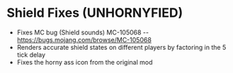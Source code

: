 # Shield Fixes (UNHORNYFIED)

 + Fixes MC bug (Shield sounds) MC-105068 -- https://bugs.mojang.com/browse/MC-105068
 + Renders accurate shield states on different players by factoring in the 5 tick delay
 + Fixes the horny ass icon from the original mod

